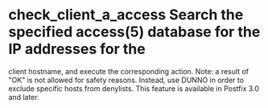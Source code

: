 # check_client_a_access  Search the specified access(5) database for the IP addresses for the
client hostname, and execute the corresponding action.  Note: a result
of "OK" is not allowed for safety reasons. Instead, use DUNNO in order
to exclude specific hosts from denylists.  This feature is available
in Postfix 3.0 and later.  